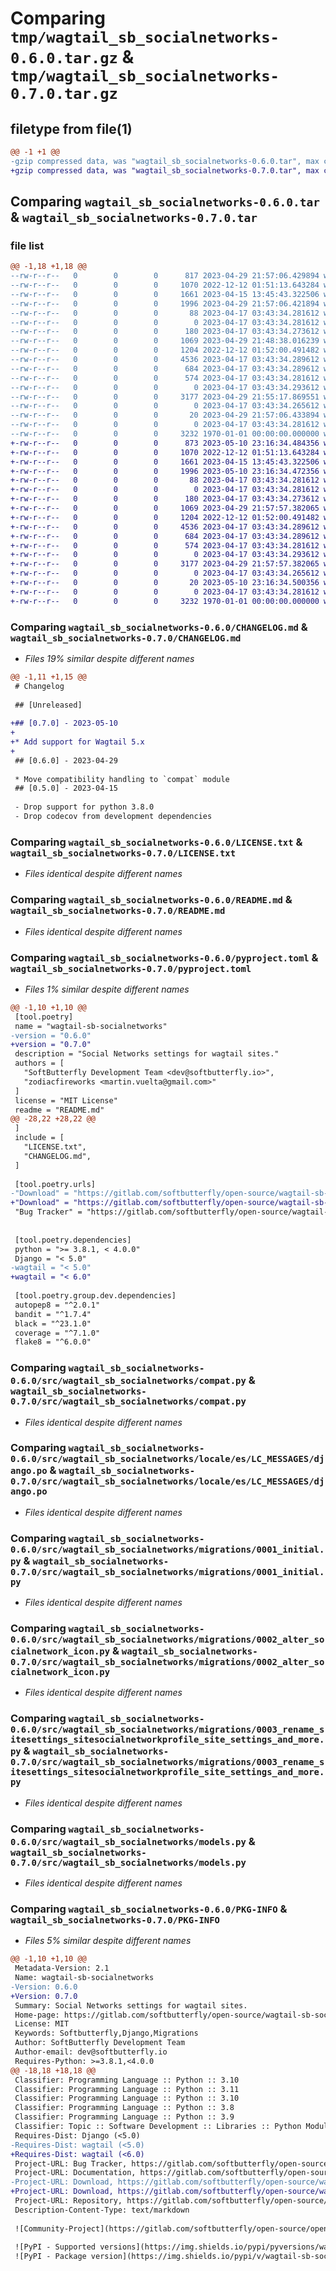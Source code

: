 # Comparing `tmp/wagtail_sb_socialnetworks-0.6.0.tar.gz` & `tmp/wagtail_sb_socialnetworks-0.7.0.tar.gz`

## filetype from file(1)

```diff
@@ -1 +1 @@
-gzip compressed data, was "wagtail_sb_socialnetworks-0.6.0.tar", max compression
+gzip compressed data, was "wagtail_sb_socialnetworks-0.7.0.tar", max compression
```

## Comparing `wagtail_sb_socialnetworks-0.6.0.tar` & `wagtail_sb_socialnetworks-0.7.0.tar`

### file list

```diff
@@ -1,18 +1,18 @@
--rw-r--r--   0        0        0      817 2023-04-29 21:57:06.429894 wagtail_sb_socialnetworks-0.6.0/CHANGELOG.md
--rw-r--r--   0        0        0     1070 2022-12-12 01:51:13.643284 wagtail_sb_socialnetworks-0.6.0/LICENSE.txt
--rw-r--r--   0        0        0     1661 2023-04-15 13:45:43.322506 wagtail_sb_socialnetworks-0.6.0/README.md
--rw-r--r--   0        0        0     1996 2023-04-29 21:57:06.421894 wagtail_sb_socialnetworks-0.6.0/pyproject.toml
--rw-r--r--   0        0        0       88 2023-04-17 03:43:34.281612 wagtail_sb_socialnetworks-0.6.0/src/wagtail_sb_socialnetworks/__init__.py
--rw-r--r--   0        0        0        0 2023-04-17 03:43:34.281612 wagtail_sb_socialnetworks-0.6.0/src/wagtail_sb_socialnetworks/admin.py
--rw-r--r--   0        0        0      180 2023-04-17 03:43:34.273612 wagtail_sb_socialnetworks-0.6.0/src/wagtail_sb_socialnetworks/apps.py
--rw-r--r--   0        0        0     1069 2023-04-29 21:48:38.016239 wagtail_sb_socialnetworks-0.6.0/src/wagtail_sb_socialnetworks/compat.py
--rw-r--r--   0        0        0     1204 2022-12-12 01:52:00.491482 wagtail_sb_socialnetworks-0.6.0/src/wagtail_sb_socialnetworks/locale/es/LC_MESSAGES/django.po
--rw-r--r--   0        0        0     4536 2023-04-17 03:43:34.289612 wagtail_sb_socialnetworks-0.6.0/src/wagtail_sb_socialnetworks/migrations/0001_initial.py
--rw-r--r--   0        0        0      684 2023-04-17 03:43:34.289612 wagtail_sb_socialnetworks-0.6.0/src/wagtail_sb_socialnetworks/migrations/0002_alter_socialnetwork_icon.py
--rw-r--r--   0        0        0      574 2023-04-17 03:43:34.281612 wagtail_sb_socialnetworks-0.6.0/src/wagtail_sb_socialnetworks/migrations/0003_rename_sitesettings_sitesocialnetworkprofile_site_settings_and_more.py
--rw-r--r--   0        0        0        0 2023-04-17 03:43:34.293612 wagtail_sb_socialnetworks-0.6.0/src/wagtail_sb_socialnetworks/migrations/__init__.py
--rw-r--r--   0        0        0     3177 2023-04-29 21:55:17.869551 wagtail_sb_socialnetworks-0.6.0/src/wagtail_sb_socialnetworks/models.py
--rw-r--r--   0        0        0        0 2023-04-17 03:43:34.265612 wagtail_sb_socialnetworks-0.6.0/src/wagtail_sb_socialnetworks/tests.py
--rw-r--r--   0        0        0       20 2023-04-29 21:57:06.433894 wagtail_sb_socialnetworks-0.6.0/src/wagtail_sb_socialnetworks/version.py
--rw-r--r--   0        0        0        0 2023-04-17 03:43:34.281612 wagtail_sb_socialnetworks-0.6.0/src/wagtail_sb_socialnetworks/views.py
--rw-r--r--   0        0        0     3232 1970-01-01 00:00:00.000000 wagtail_sb_socialnetworks-0.6.0/PKG-INFO
+-rw-r--r--   0        0        0      873 2023-05-10 23:16:34.484356 wagtail_sb_socialnetworks-0.7.0/CHANGELOG.md
+-rw-r--r--   0        0        0     1070 2022-12-12 01:51:13.643284 wagtail_sb_socialnetworks-0.7.0/LICENSE.txt
+-rw-r--r--   0        0        0     1661 2023-04-15 13:45:43.322506 wagtail_sb_socialnetworks-0.7.0/README.md
+-rw-r--r--   0        0        0     1996 2023-05-10 23:16:34.472356 wagtail_sb_socialnetworks-0.7.0/pyproject.toml
+-rw-r--r--   0        0        0       88 2023-04-17 03:43:34.281612 wagtail_sb_socialnetworks-0.7.0/src/wagtail_sb_socialnetworks/__init__.py
+-rw-r--r--   0        0        0        0 2023-04-17 03:43:34.281612 wagtail_sb_socialnetworks-0.7.0/src/wagtail_sb_socialnetworks/admin.py
+-rw-r--r--   0        0        0      180 2023-04-17 03:43:34.273612 wagtail_sb_socialnetworks-0.7.0/src/wagtail_sb_socialnetworks/apps.py
+-rw-r--r--   0        0        0     1069 2023-04-29 21:57:57.382065 wagtail_sb_socialnetworks-0.7.0/src/wagtail_sb_socialnetworks/compat.py
+-rw-r--r--   0        0        0     1204 2022-12-12 01:52:00.491482 wagtail_sb_socialnetworks-0.7.0/src/wagtail_sb_socialnetworks/locale/es/LC_MESSAGES/django.po
+-rw-r--r--   0        0        0     4536 2023-04-17 03:43:34.289612 wagtail_sb_socialnetworks-0.7.0/src/wagtail_sb_socialnetworks/migrations/0001_initial.py
+-rw-r--r--   0        0        0      684 2023-04-17 03:43:34.289612 wagtail_sb_socialnetworks-0.7.0/src/wagtail_sb_socialnetworks/migrations/0002_alter_socialnetwork_icon.py
+-rw-r--r--   0        0        0      574 2023-04-17 03:43:34.281612 wagtail_sb_socialnetworks-0.7.0/src/wagtail_sb_socialnetworks/migrations/0003_rename_sitesettings_sitesocialnetworkprofile_site_settings_and_more.py
+-rw-r--r--   0        0        0        0 2023-04-17 03:43:34.293612 wagtail_sb_socialnetworks-0.7.0/src/wagtail_sb_socialnetworks/migrations/__init__.py
+-rw-r--r--   0        0        0     3177 2023-04-29 21:57:57.382065 wagtail_sb_socialnetworks-0.7.0/src/wagtail_sb_socialnetworks/models.py
+-rw-r--r--   0        0        0        0 2023-04-17 03:43:34.265612 wagtail_sb_socialnetworks-0.7.0/src/wagtail_sb_socialnetworks/tests.py
+-rw-r--r--   0        0        0       20 2023-05-10 23:16:34.500356 wagtail_sb_socialnetworks-0.7.0/src/wagtail_sb_socialnetworks/version.py
+-rw-r--r--   0        0        0        0 2023-04-17 03:43:34.281612 wagtail_sb_socialnetworks-0.7.0/src/wagtail_sb_socialnetworks/views.py
+-rw-r--r--   0        0        0     3232 1970-01-01 00:00:00.000000 wagtail_sb_socialnetworks-0.7.0/PKG-INFO
```

### Comparing `wagtail_sb_socialnetworks-0.6.0/CHANGELOG.md` & `wagtail_sb_socialnetworks-0.7.0/CHANGELOG.md`

 * *Files 19% similar despite different names*

```diff
@@ -1,11 +1,15 @@
 # Changelog
 
 ## [Unreleased]
 
+## [0.7.0] - 2023-05-10
+
+* Add support for Wagtail 5.x
+
 ## [0.6.0] - 2023-04-29
 
 * Move compatibility handling to `compat` module
 ## [0.5.0] - 2023-04-15
 
 - Drop support for python 3.8.0
 - Drop codecov from development dependencies
```

### Comparing `wagtail_sb_socialnetworks-0.6.0/LICENSE.txt` & `wagtail_sb_socialnetworks-0.7.0/LICENSE.txt`

 * *Files identical despite different names*

### Comparing `wagtail_sb_socialnetworks-0.6.0/README.md` & `wagtail_sb_socialnetworks-0.7.0/README.md`

 * *Files identical despite different names*

### Comparing `wagtail_sb_socialnetworks-0.6.0/pyproject.toml` & `wagtail_sb_socialnetworks-0.7.0/pyproject.toml`

 * *Files 1% similar despite different names*

```diff
@@ -1,10 +1,10 @@
 [tool.poetry]
 name = "wagtail-sb-socialnetworks"
-version = "0.6.0"
+version = "0.7.0"
 description = "Social Networks settings for wagtail sites."
 authors = [
   "SoftButterfly Development Team <dev@softbutterfly.io>",
   "zodiacfireworks <martin.vuelta@gmail.com>"
 ]
 license = "MIT License"
 readme = "README.md"
@@ -28,22 +28,22 @@
 ]
 include = [
   "LICENSE.txt",
   "CHANGELOG.md",
 ]
 
 [tool.poetry.urls]
-"Download" = "https://gitlab.com/softbutterfly/open-source/wagtail-sb-socialnetworks/-/archive/v0.6.0/wagtail-sb-socialnetworks-v0.6.0.tar.gz"
+"Download" = "https://gitlab.com/softbutterfly/open-source/wagtail-sb-socialnetworks/-/archive/v0.7.0/wagtail-sb-socialnetworks-v0.7.0.tar.gz"
 "Bug Tracker" = "https://gitlab.com/softbutterfly/open-source/wagtail-sb-socialnetworks/-/issues"
 
 
 [tool.poetry.dependencies]
 python = ">= 3.8.1, < 4.0.0"
 Django = "< 5.0"
-wagtail = "< 5.0"
+wagtail = "< 6.0"
 
 [tool.poetry.group.dev.dependencies]
 autopep8 = "^2.0.1"
 bandit = "^1.7.4"
 black = "^23.1.0"
 coverage = "^7.1.0"
 flake8 = "^6.0.0"
```

### Comparing `wagtail_sb_socialnetworks-0.6.0/src/wagtail_sb_socialnetworks/compat.py` & `wagtail_sb_socialnetworks-0.7.0/src/wagtail_sb_socialnetworks/compat.py`

 * *Files identical despite different names*

### Comparing `wagtail_sb_socialnetworks-0.6.0/src/wagtail_sb_socialnetworks/locale/es/LC_MESSAGES/django.po` & `wagtail_sb_socialnetworks-0.7.0/src/wagtail_sb_socialnetworks/locale/es/LC_MESSAGES/django.po`

 * *Files identical despite different names*

### Comparing `wagtail_sb_socialnetworks-0.6.0/src/wagtail_sb_socialnetworks/migrations/0001_initial.py` & `wagtail_sb_socialnetworks-0.7.0/src/wagtail_sb_socialnetworks/migrations/0001_initial.py`

 * *Files identical despite different names*

### Comparing `wagtail_sb_socialnetworks-0.6.0/src/wagtail_sb_socialnetworks/migrations/0002_alter_socialnetwork_icon.py` & `wagtail_sb_socialnetworks-0.7.0/src/wagtail_sb_socialnetworks/migrations/0002_alter_socialnetwork_icon.py`

 * *Files identical despite different names*

### Comparing `wagtail_sb_socialnetworks-0.6.0/src/wagtail_sb_socialnetworks/migrations/0003_rename_sitesettings_sitesocialnetworkprofile_site_settings_and_more.py` & `wagtail_sb_socialnetworks-0.7.0/src/wagtail_sb_socialnetworks/migrations/0003_rename_sitesettings_sitesocialnetworkprofile_site_settings_and_more.py`

 * *Files identical despite different names*

### Comparing `wagtail_sb_socialnetworks-0.6.0/src/wagtail_sb_socialnetworks/models.py` & `wagtail_sb_socialnetworks-0.7.0/src/wagtail_sb_socialnetworks/models.py`

 * *Files identical despite different names*

### Comparing `wagtail_sb_socialnetworks-0.6.0/PKG-INFO` & `wagtail_sb_socialnetworks-0.7.0/PKG-INFO`

 * *Files 5% similar despite different names*

```diff
@@ -1,10 +1,10 @@
 Metadata-Version: 2.1
 Name: wagtail-sb-socialnetworks
-Version: 0.6.0
+Version: 0.7.0
 Summary: Social Networks settings for wagtail sites.
 Home-page: https://gitlab.com/softbutterfly/open-source/wagtail-sb-socialnetworks
 License: MIT
 Keywords: Softbutterfly,Django,Migrations
 Author: SoftButterfly Development Team
 Author-email: dev@softbutterfly.io
 Requires-Python: >=3.8.1,<4.0.0
@@ -18,18 +18,18 @@
 Classifier: Programming Language :: Python :: 3.10
 Classifier: Programming Language :: Python :: 3.11
 Classifier: Programming Language :: Python :: 3.10
 Classifier: Programming Language :: Python :: 3.8
 Classifier: Programming Language :: Python :: 3.9
 Classifier: Topic :: Software Development :: Libraries :: Python Modules
 Requires-Dist: Django (<5.0)
-Requires-Dist: wagtail (<5.0)
+Requires-Dist: wagtail (<6.0)
 Project-URL: Bug Tracker, https://gitlab.com/softbutterfly/open-source/wagtail-sb-socialnetworks/-/issues
 Project-URL: Documentation, https://gitlab.com/softbutterfly/open-source/wagtail-sb-socialnetworks/-/wikis
-Project-URL: Download, https://gitlab.com/softbutterfly/open-source/wagtail-sb-socialnetworks/-/archive/v0.6.0/wagtail-sb-socialnetworks-v0.6.0.tar.gz
+Project-URL: Download, https://gitlab.com/softbutterfly/open-source/wagtail-sb-socialnetworks/-/archive/v0.7.0/wagtail-sb-socialnetworks-v0.7.0.tar.gz
 Project-URL: Repository, https://gitlab.com/softbutterfly/open-source/wagtail-sb-socialnetworks
 Description-Content-Type: text/markdown
 
 ![Community-Project](https://gitlab.com/softbutterfly/open-source/open-source-office/-/raw/master/banners/softbutterfly-open-source--banner--community-project.png)
 
 ![PyPI - Supported versions](https://img.shields.io/pypi/pyversions/wagtail-sb-socialnetworks)
 ![PyPI - Package version](https://img.shields.io/pypi/v/wagtail-sb-socialnetworks)
```

